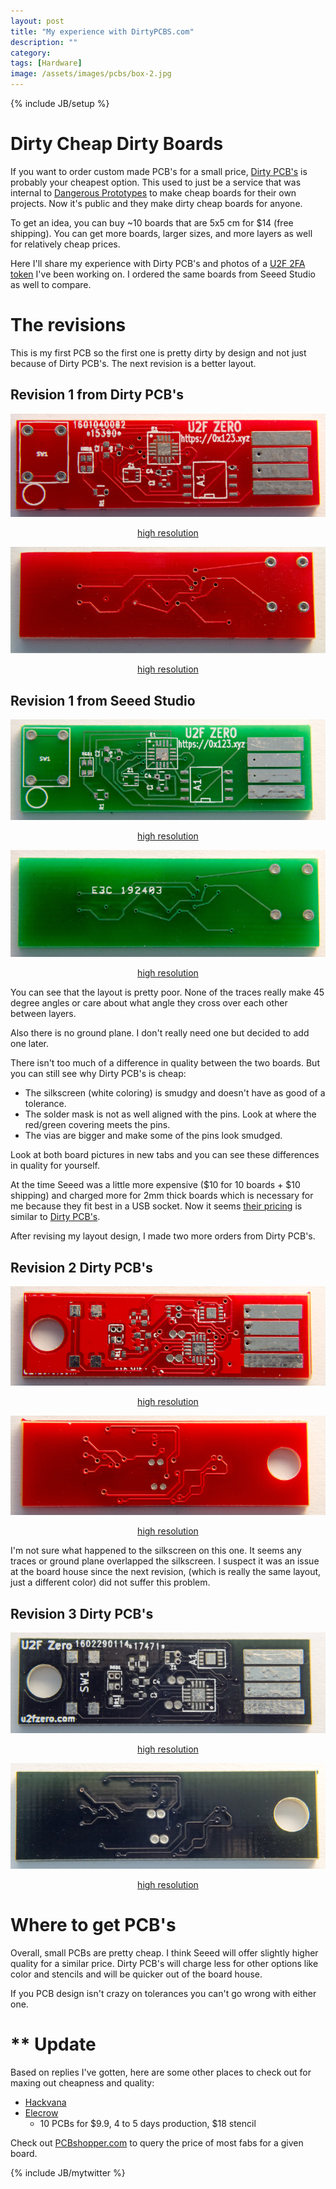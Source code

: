 ```yaml
---
layout: post
title: "My experience with DirtyPCBS.com"
description: ""
category: 
tags: [Hardware]
image: /assets/images/pcbs/box-2.jpg
---
```

{% include JB/setup %}


# Dirty Cheap Dirty Boards


If you want to order custom made PCB's for a small price, [Dirty PCB's]() is
probably your cheapest option.  This used to just be a service that was internal
to [Dangerous Prototypes](http://dangerousprototypes.com/) to make cheap boards
for their own projects.  Now it's public and they make dirty cheap boards for anyone.

To get an idea, you can buy ~10 boards that are 5x5 cm for $14 (free shipping).
You can get more boards, larger sizes, and more layers as well for relatively cheap prices.

Here I'll share my experience with Dirty PCB's and photos of a [U2F 2FA token](https://fidoalliance.org/about/overview/) I've been working on.  I ordered
the same boards from Seeed Studio as well to compare.

# The revisions

This is my first PCB so the first one is pretty dirty by design and not just because of Dirty PCB's.
The next revision is a better layout.

## Revision 1 from Dirty PCB's


![R1 Dirty PCB's front](/assets/images/pcbs/r1-front-dirty.jpg.small.jpg)
<center class="caption"><a href="/assets/images/pcbs/r1-front-dirty.jpg">high resolution</a></center>


![R1 Dirty PCB's back](/assets/images/pcbs/r1-back-dirty.jpg.small.jpg)
<center class="caption"><a href="/assets/images/pcbs/r1-back-dirty.jpg">high resolution</a></center>


## Revision 1 from Seeed Studio



![R1 Dirty PCB's front](/assets/images/pcbs/r1-front-seeed.jpg.small.jpg)
<center class="caption"><a href="/assets/images/pcbs/r1-front-seeed.jpg">high resolution</a></center>


![R1 Dirty PCB's back](/assets/images/pcbs/r1-back-seeed.jpg.small.jpg)
<center class="caption"><a href="/assets/images/pcbs/r1-back-seeed.jpg">high resolution</a></center>


You can see that the layout is pretty poor.  None of the traces really make 45 degree angles
or care about what angle they cross over each other between layers.

Also there is no ground plane.  I don't really need one but decided to add one later.

There isn't too much of a difference in quality between the two boards.
But you can still see why Dirty PCB's is cheap:

* The silkscreen (white coloring) is smudgy and doesn't have as good of a tolerance.
* The solder mask is not as well aligned with the pins.  Look at where the red/green covering meets the pins.
* The vias are bigger and make some of the pins look smudged.

Look at both board pictures in new tabs and you can see these differences in quality for yourself.


At the time Seeed was a little more expensive ($10 for 10 boards + $10 shipping) and charged more for 2mm thick
boards which is necessary for me because they fit best in a USB socket.  Now it seems [their pricing](http://www.seeedstudio.com/service/index.php?r=pcb) is similar
to [Dirty PCB's](http://dirtypcbs.com/index.php).

After revising my layout design, I made two more orders from Dirty PCB's.

## Revision 2 Dirty PCB's


![R2 back](/assets/images/pcbs/r2-front.jpg.small.jpg)
<center class="caption"><a href="/assets/images/pcbs/r2-front.jpg">high resolution</a></center>


![R2 back](/assets/images/pcbs/r2-back.jpg.small.jpg)
<center class="caption"><a href="/assets/images/pcbs/r2-back.jpg">high resolution</a></center>

I'm not sure what happened to the silkscreen on this one.  It seems any traces or ground plane overlapped 
the silkscreen.  I suspect it was an issue at the board house since the next revision, (which is really the same layout, just a different color) did not suffer
this problem.


## Revision 3 Dirty PCB's


![R3 back](/assets/images/pcbs/r3-font.jpg.small.jpg)
<center class="caption"><a href="/assets/images/pcbs/r3-font.jpg">high resolution</a></center>

![R3 back](/assets/images/pcbs/r3-back.jpg.small.jpg)
<center class="caption"><a href="/assets/images/pcbs/r3-back.jpg">high resolution</a></center>

# Where to get PCB's

Overall, small PCBs are pretty cheap.  I think Seeed will offer slightly higher quality for a similar price.  Dirty PCB's will
charge less for other options like color and stencils and will be quicker out of the board house.

If you PCB design isn't crazy on tolerances you can't go wrong with either one.

# ** Update

Based on replies I've gotten, here are some other places to check out for maxing out cheapness and quality:

* [Hackvana](http://www.hackvana.com/store/)
* [Elecrow](http://www.elecrow.com/services-pcb-prototyping-c-73_116.html)
    * 10 PCBs for $9.9, 4 to 5 days production, $18 stencil

Check out [PCBshopper.com](http://pcbshopper.com/) to query the price of most fabs for a given board.


{% include JB/mytwitter %}
